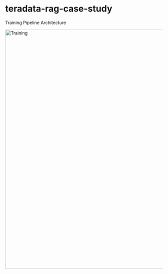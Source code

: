 # teradata-rag-case-study

Training Pipeline Architecture

<img width="1451" height="764" alt="Training" src="https://github.com/user-attachments/assets/c603c8cb-4da3-46f7-8399-3ddfed650153" />
